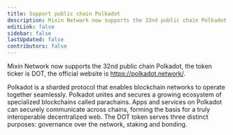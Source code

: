 ```yaml
---
title: Support public chain Polkadot
description: Mixin Network now supports the 32nd public chain Polkadot.
editLink: false
sidebar: false
lastUpdated: false
contributors: false
---
```


Mixin Network now supports the 32nd public chain Polkadot, the token ticker is DOT, the official website is https://polkadot.network/.

Polkadot is a sharded protocol that enables blockchain networks to operate together seamlessly. Polkadot unites and secures a growing ecosystem of specialized blockchains called parachains. Apps and services on Polkadot can securely communicate across chains, forming the basis for a truly interoperable decentralized web. The DOT token serves three distinct purposes: governance over the network, staking and bonding.